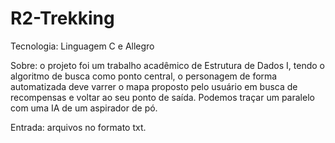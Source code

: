 # R2-Trekking

Tecnologia: Linguagem C e Allegro

Sobre: o projeto foi um trabalho acadêmico de Estrutura de Dados I, tendo o algoritmo de busca como ponto central, 
o personagem de forma automatizada deve varrer o mapa proposto pelo usuário em busca de recompensas e voltar ao seu ponto de saída. 
Podemos traçar um paralelo com uma IA de um aspirador de pó.
	
Entrada: arquivos no formato txt.
